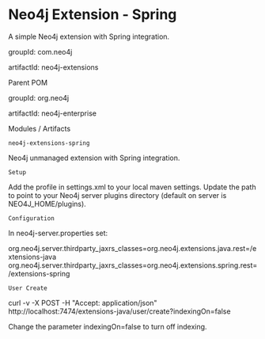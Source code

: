 Neo4j Extension - Spring
================================

A simple Neo4j extension with Spring integration.

groupId: com.neo4j

artifactId: neo4j-extensions


Parent POM

groupId: org.neo4j

artifactId: neo4j-enterprise


Modules / Artifacts

	neo4j-extensions-spring

Neo4j unmanaged extension with Spring integration.


	Setup
Add the profile in settings.xml to your local maven settings.
Update the path to point to your Neo4j server plugins directory (default on server is NEO4J_HOME/plugins).

	Configuration
In neo4j-server.properties set:

org.neo4j.server.thirdparty_jaxrs_classes=org.neo4j.extensions.java.rest=/extensions-java
org.neo4j.server.thirdparty_jaxrs_classes=org.neo4j.extensions.spring.rest=/extensions-spring


	User Create

curl -v -X POST -H "Accept: application/json" http://localhost:7474/extensions-java/user/create?indexingOn=false

Change the parameter indexingOn=false to turn off indexing.
